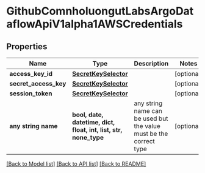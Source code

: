 # GithubComnholuongutLabsArgoDataflowApiV1alpha1AWSCredentials


## Properties
Name | Type | Description | Notes
------------ | ------------- | ------------- | -------------
**access_key_id** | [**SecretKeySelector**](SecretKeySelector.md) |  | [optional] 
**secret_access_key** | [**SecretKeySelector**](SecretKeySelector.md) |  | [optional] 
**session_token** | [**SecretKeySelector**](SecretKeySelector.md) |  | [optional] 
**any string name** | **bool, date, datetime, dict, float, int, list, str, none_type** | any string name can be used but the value must be the correct type | [optional]

[[Back to Model list]](../README.md#documentation-for-models) [[Back to API list]](../README.md#documentation-for-api-endpoints) [[Back to README]](../README.md)


